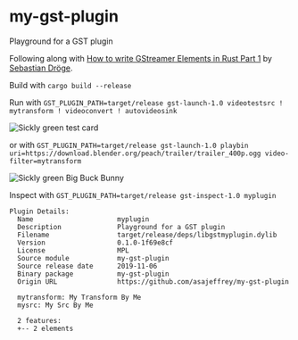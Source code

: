# my-gst-plugin

Playground for a GST plugin

Following along with [How to write GStreamer Elements in Rust Part 1](https://gitlab.freedesktop.org/gstreamer/gst-plugins-rs/blob/master/gst-plugin-tutorial/tutorial-1.md) by [Sebastian Dröge](https://coaxion.net/).

Build with `cargo build --release`

Run with `GST_PLUGIN_PATH=target/release gst-launch-1.0 videotestsrc ! mytransform ! videoconvert ! autovideosink`

![Sickly green test card](https://user-images.githubusercontent.com/403333/68335528-3dd08880-00a2-11ea-8ff2-5a63858b81e3.png)

or with `GST_PLUGIN_PATH=target/release gst-launch-1.0 playbin uri=https://download.blender.org/peach/trailer/trailer_400p.ogg video-filter=mytransform`

![Sickly green Big Buck Bunny](https://user-images.githubusercontent.com/403333/68335440-14176180-00a2-11ea-8c42-766692bcf3bb.png)

Inspect with `GST_PLUGIN_PATH=target/release gst-inspect-1.0 myplugin`
```
Plugin Details:
  Name                     myplugin
  Description              Playground for a GST plugin
  Filename                 target/release/deps/libgstmyplugin.dylib
  Version                  0.1.0-1f69e8cf
  License                  MPL
  Source module            my-gst-plugin
  Source release date      2019-11-06
  Binary package           my-gst-plugin
  Origin URL               https://github.com/asajeffrey/my-gst-plugin

  mytransform: My Transform By Me
  mysrc: My Src By Me

  2 features:
  +-- 2 elements
```